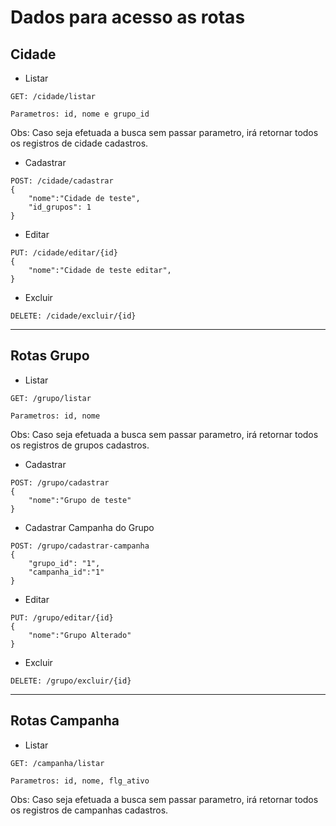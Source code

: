 # Dados para acesso as rotas

## Cidade

* Listar
```
GET: /cidade/listar

Parametros: id, nome e grupo_id
```

Obs: Caso seja efetuada a busca sem passar parametro, irá retornar todos os registros de cidade cadastros.

* Cadastrar
```
POST: /cidade/cadastrar
{
    "nome":"Cidade de teste",
    "id_grupos": 1
}
```

* Editar
```
PUT: /cidade/editar/{id}
{
    "nome":"Cidade de teste editar",
}
```

* Excluir 
```
DELETE: /cidade/excluir/{id}
```
-----
## Rotas Grupo

* Listar 
```
GET: /grupo/listar

Parametros: id, nome
```
Obs: Caso seja efetuada a busca sem passar parametro, irá retornar todos os registros de grupos cadastros.

* Cadastrar
```
POST: /grupo/cadastrar
{
    "nome":"Grupo de teste"
}
```

* Cadastrar Campanha do Grupo
```
POST: /grupo/cadastrar-campanha
{
    "grupo_id": "1",
    "campanha_id":"1"
}
```

* Editar
```
PUT: /grupo/editar/{id}
{
    "nome":"Grupo Alterado"    
}
```

* Excluir 
```
DELETE: /grupo/excluir/{id}
```

-------------

## Rotas Campanha

* Listar 
```
GET: /campanha/listar

Parametros: id, nome, flg_ativo
```

Obs: Caso seja efetuada a busca sem passar parametro, irá retornar todos os registros de campanhas cadastros.



